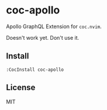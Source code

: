 # coc-apollo

Apollo GraphQL Extension for `coc.nvim`. 

Doesn't work yet. Don't use it.

## Install

`:CocInstall coc-apollo`

## License

MIT
